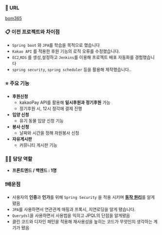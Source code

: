 ### 🔗 URL

[bom365](http://www.bom365.org/)

### 📋 이전 프로젝트와 차이점

- `Spring boot` 와 `JPA`를 학습을 목적으로 했습니다
- `Kakao API` 를 적용한 후원 기능의 로직 오류를 수정했습니다.
- `EC2`,`RDS` 를 생성,설정하고 `Jenkins`를 이용해 프로젝트 배포 자동화를 경험했습니다
- `spring security`, `spring scheduler` 등을 활용해 제작했습니다..

### ⭐ 주요 기능

- **후원신청**
    - kakaoPay API를 활용해 **일시후원과 정기후원** 가능
    - 정기후원 시, 12시 정각에 결제 진행
- **입양 신청**
    - 유기 동물 입양 신청 기능
- **봉사 신청**
    - 날짜와 시간을 정해 자원봉사 신청
- **자유게시판**
    - 커뮤니티 게시판 기능

### ✋🏻  담당 역할

- **프론트엔드 / 백엔드 : 1명**

### ❗배운점

- 사용자의 **인증**과 **인가**를 위해 `Spring Security` 을 적용 시키며 [**동작 원리**](https://www.notion.so/d144f76c53374c94a7a848ec78cc0788)를 알게 됐음
- `JPA`를 사용하면서 연관관계 매핑과 프록시, 지연로딩을 알게 됐습니다.
- `Querydsl`을 사용하면서 사용법을 익히고 JPQL의 단점을 알게됐음
- 클린 코드와 디자인 패턴을 적용해 재사용성을 높히는 코드가 무엇인지 생각하는 계기가  됐음
